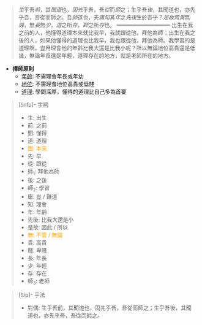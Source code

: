 > *生*乎吾*前*，其*聞道*也，*固先*乎吾，吾*從*而*師*之；生乎吾*後*，其聞道也，亦先乎吾，吾從而師之。吾*師*道也，夫*庸知*其*年*之*先後*生於吾乎？*是故無貴*無*賤*，無*長*無*少*，*道*之所*存*，*師*之所*存*也。
> ━━━━━━━━━━
> 出生在我之前的人，他懂得道理本來就比我早，我就跟從他，拜他為師；出生在我之後的人，如果他懂得的道理也比我早，我也跟從他，拜他為師。我學習的是道理啊，豈用理會他的年齡比我大還是比我小呢？所以無論地位高貴還是低幾，無論年長還是年輕，道理存在的地方，就是老師所在的地方。

- **擇師原則**
	- <u>年齡</u>: 不需理會年長或年幼
	- <u>地位</u>: 不需理會地位高貴或低賤
	- <u>道理</u>: 學問深厚，懂得的道理比自己多為首要

> [!info]- 字詞
> - 生: 出生
> - 前: 之前
> - 聞: 懂得
> - 道: 道理
> - <span style="color: orange">固: 本來</span>
> - 先: 早
> - 從: 跟從
> - 師<sub>1</sub>: 拜他為師
> - 後: 之後
> - 師<sub>2</sub>: 學習
> - 庸: 豈 / 難道
> - 知: 理會
> - 年: 年齡
> - 先後: 比我大還是小
> - 是故: 因此 / 所以
> - <span style="color: orange">無: 不管 / 無論</span>
> - 貴: 高貴
> - 賤: 卑賤
> - 長: 年長
> - 少: 年輕
> - 存: 存在
> - 師<sub>3</sub>: 老師

> [!tip]- 手法
> - 對偶: 生乎吾前，其聞道也，固先乎吾，吾從而師之；生乎吾後，其聞道也，亦先乎吾，吾從而師之。
